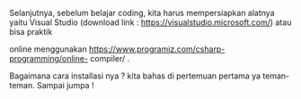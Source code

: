 Selanjutnya, sebelum belajar coding, kita harus mempersiapkan alatnya yaitu
Visual Studio (download link : https://visualstudio.microsoft.com/) atau bisa praktik

online menggunakan https://www.programiz.com/csharp-programming/online-
compiler/ .

Bagaimana cara installasi nya ? kita bahas di pertemuan pertama ya teman-
teman. Sampai jumpa !